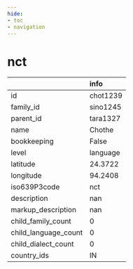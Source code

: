 ```yaml
---
hide:
- toc
- navigation
---
```

# nct
|                      | info     |
|:---------------------|:---------|
| id                   | chot1239 |
| family_id            | sino1245 |
| parent_id            | tara1327 |
| name                 | Chothe   |
| bookkeeping          | False    |
| level                | language |
| latitude             | 24.3722  |
| longitude            | 94.2408  |
| iso639P3code         | nct      |
| description          | nan      |
| markup_description   | nan      |
| child_family_count   | 0        |
| child_language_count | 0        |
| child_dialect_count  | 0        |
| country_ids          | IN       |